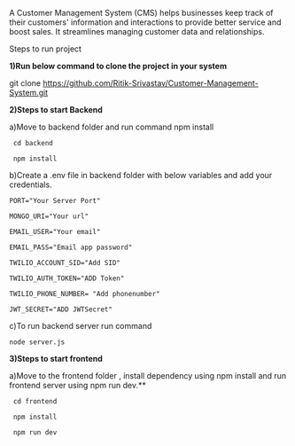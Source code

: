 A Customer Management System (CMS) helps businesses keep track of their customers' information and interactions to provide better service and boost sales. It streamlines managing customer data and relationships.

Steps to run project

**1)Run below command to clone the project in your system**

   git clone https://github.com/Ritik-Srivastav/Customer-Management-System.git

**2)Steps to start Backend**

a)Move to backend folder and run command npm install
  
     cd backend
     
     npm install


b)Create a .env file in backend folder with below variables and add your credentials.

    PORT="Your Server Port"
    
    MONGO_URI="Your url"
    
    EMAIL_USER="Your email"
    
    EMAIL_PASS="Email app password"
    
    TWILIO_ACCOUNT_SID="Add SID"
    
    TWILIO_AUTH_TOKEN="ADD Token"
    
    TWILIO_PHONE_NUMBER= "Add phonenumber"
  
    JWT_SECRET="ADD JWTSecret"

c)To run backend server run command

    node server.js

**3)Steps to start frontend**

  a)Move to the frontend folder , install dependency using npm install and run frontend server using npm run dev.**
  
     cd frontend
     
     npm install
     
     npm run dev
  
